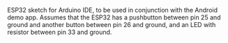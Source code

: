 ESP32 sketch for Arduino IDE, to be used in conjunction with the Android demo app. Assumes that the ESP32 has a pushbutton between pin 25 and ground and another button between pin 26 and ground, and an LED with resistor between pin 33 and ground.
